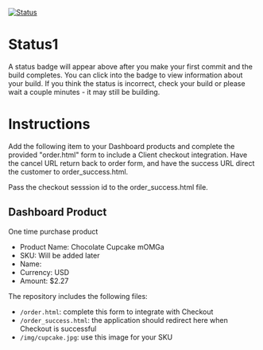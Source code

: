 [![Status](https://img.shields.io/badge/status-SUBMITTABLE%20COMMIT:%205e8b368cf01885d7c66df21d60c0d6329ec2634a-brightgreen.svg)](https://github.com/raysaavedra-work/bakery_scaffold_htoQIhmO3eVNi1IC/commit/5e8b368cf01885d7c66df21d60c0d6329ec2634a)



# Status1

A status badge will appear above after you make your first commit and the build completes. You can click into the badge to view information about your build. If you think the status is incorrect, check your build or please wait a couple minutes - it may still be building.

# Instructions

Add the following item to your Dashboard products and complete the provided "order.html" form to include a Client checkout integration. Have the cancel URL return back to order form, and have the success URL direct the customer to order_success.html.

Pass the checkout sesssion id to the order_success.html file.

## Dashboard Product
One time purchase product
* Product Name: Chocolate Cupcake mOMGa
* SKU: Will be added later
* Name: 
* Currency: USD
* Amount: $2.27

The repository includes the following files:
* `/order.html`: complete this form to integrate with Checkout
* `/order_success.html`: the application should redirect here when Checkout is successful
* `/img/cupcake.jpg`: use this image for your SKU
